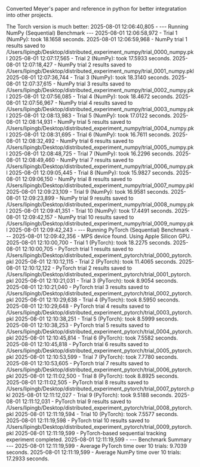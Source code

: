 Converted Meyer's paper and reference in python for better integratation into other projects.


The Torch version is much better:
2025-08-01 12:06:40,805 - 
--- Running NumPy (Sequential) Benchmark ---
2025-08-01 12:06:58,972 - Trial 1 (NumPy): took 18.1658 seconds.
2025-08-01 12:06:59,968 - NumPy trial 1 results saved to /Users/lipingb/Desktop/distributed_experiment_numpy/trial_0000_numpy.pkl
2025-08-01 12:07:17,565 - Trial 2 (NumPy): took 17.5933 seconds.
2025-08-01 12:07:18,427 - NumPy trial 2 results saved to /Users/lipingb/Desktop/distributed_experiment_numpy/trial_0001_numpy.pkl
2025-08-01 12:07:36,744 - Trial 3 (NumPy): took 18.3140 seconds.
2025-08-01 12:07:37,615 - NumPy trial 3 results saved to /Users/lipingb/Desktop/distributed_experiment_numpy/trial_0002_numpy.pkl
2025-08-01 12:07:56,085 - Trial 4 (NumPy): took 18.4672 seconds.
2025-08-01 12:07:56,967 - NumPy trial 4 results saved to /Users/lipingb/Desktop/distributed_experiment_numpy/trial_0003_numpy.pkl
2025-08-01 12:08:13,983 - Trial 5 (NumPy): took 17.0122 seconds.
2025-08-01 12:08:14,931 - NumPy trial 5 results saved to /Users/lipingb/Desktop/distributed_experiment_numpy/trial_0004_numpy.pkl
2025-08-01 12:08:31,695 - Trial 6 (NumPy): took 16.7611 seconds.
2025-08-01 12:08:32,492 - NumPy trial 6 results saved to /Users/lipingb/Desktop/distributed_experiment_numpy/trial_0005_numpy.pkl
2025-08-01 12:08:48,725 - Trial 7 (NumPy): took 16.2296 seconds.
2025-08-01 12:08:49,460 - NumPy trial 7 results saved to /Users/lipingb/Desktop/distributed_experiment_numpy/trial_0006_numpy.pkl
2025-08-01 12:09:05,445 - Trial 8 (NumPy): took 15.9827 seconds.
2025-08-01 12:09:06,150 - NumPy trial 8 results saved to /Users/lipingb/Desktop/distributed_experiment_numpy/trial_0007_numpy.pkl
2025-08-01 12:09:23,109 - Trial 9 (NumPy): took 16.9581 seconds.
2025-08-01 12:09:23,899 - NumPy trial 9 results saved to /Users/lipingb/Desktop/distributed_experiment_numpy/trial_0008_numpy.pkl
2025-08-01 12:09:41,351 - Trial 10 (NumPy): took 17.4491 seconds.
2025-08-01 12:09:42,157 - NumPy trial 10 results saved to /Users/lipingb/Desktop/distributed_experiment_numpy/trial_0009_numpy.pkl
2025-08-01 12:09:42,243 - --- Running PyTorch (Sequential) Benchmark ---
2025-08-01 12:09:42,356 - MPS device found. Using Apple Silicon GPU.
2025-08-01 12:10:00,700 - Trial 1 (PyTorch): took 18.2275 seconds.
2025-08-01 12:10:00,705 - PyTorch trial 1 results saved to /Users/lipingb/Desktop/distributed_experiment_pytorch/trial_0000_pytorch.pkl
2025-08-01 12:10:12,115 - Trial 2 (PyTorch): took 11.4065 seconds.
2025-08-01 12:10:12,122 - PyTorch trial 2 results saved to /Users/lipingb/Desktop/distributed_experiment_pytorch/trial_0001_pytorch.pkl
2025-08-01 12:10:21,031 - Trial 3 (PyTorch): took 8.9054 seconds.
2025-08-01 12:10:21,040 - PyTorch trial 3 results saved to /Users/lipingb/Desktop/distributed_experiment_pytorch/trial_0002_pytorch.pkl
2025-08-01 12:10:29,638 - Trial 4 (PyTorch): took 8.5950 seconds.
2025-08-01 12:10:29,648 - PyTorch trial 4 results saved to /Users/lipingb/Desktop/distributed_experiment_pytorch/trial_0003_pytorch.pkl
2025-08-01 12:10:38,251 - Trial 5 (PyTorch): took 8.5999 seconds.
2025-08-01 12:10:38,253 - PyTorch trial 5 results saved to /Users/lipingb/Desktop/distributed_experiment_pytorch/trial_0004_pytorch.pkl
2025-08-01 12:10:45,814 - Trial 6 (PyTorch): took 7.5582 seconds.
2025-08-01 12:10:45,818 - PyTorch trial 6 results saved to /Users/lipingb/Desktop/distributed_experiment_pytorch/trial_0005_pytorch.pkl
2025-08-01 12:10:53,599 - Trial 7 (PyTorch): took 7.7780 seconds.
2025-08-01 12:10:53,605 - PyTorch trial 7 results saved to /Users/lipingb/Desktop/distributed_experiment_pytorch/trial_0006_pytorch.pkl
2025-08-01 12:11:02,500 - Trial 8 (PyTorch): took 8.8925 seconds.
2025-08-01 12:11:02,505 - PyTorch trial 8 results saved to /Users/lipingb/Desktop/distributed_experiment_pytorch/trial_0007_pytorch.pkl
2025-08-01 12:11:12,027 - Trial 9 (PyTorch): took 9.5188 seconds.
2025-08-01 12:11:12,031 - PyTorch trial 9 results saved to /Users/lipingb/Desktop/distributed_experiment_pytorch/trial_0008_pytorch.pkl
2025-08-01 12:11:19,594 - Trial 10 (PyTorch): took 7.5577 seconds.
2025-08-01 12:11:19,598 - PyTorch trial 10 results saved to /Users/lipingb/Desktop/distributed_experiment_pytorch/trial_0009_pytorch.pkl
2025-08-01 12:11:19,599 - PyTorch-based sequential tracking experiment completed.
2025-08-01 12:11:19,599 - 
--- Benchmark Summary ---
2025-08-01 12:11:19,599 - Average PyTorch time over 10 trials: 9.7039 seconds.
2025-08-01 12:11:19,599 - Average NumPy time over 10 trials: 17.2933 seconds.
